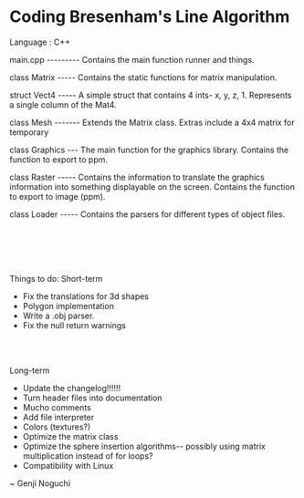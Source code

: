 Coding Bresenham's Line Algorithm
=================================

Language : C++


main.cpp --------- Contains the main function runner and things.

class Matrix ----- Contains the static functions for matrix manipulation.

struct Vect4 ----- A simple struct that contains 4 ints- x, y, z, 1. Represents a single column of the Mat4.

class Mesh ------- Extends the Matrix class. Extras include a 4x4 matrix for temporary 

class Graphics --- The main function for the graphics library. Contains the function to export to ppm.

class Raster ----- Contains the information to translate the graphics information into something displayable on the screen. Contains the function to export to image (ppm).

class Loader ----- Contains the parsers for different types of object files.


<br>
<br>
<br>
<br>



Things to do:
Short-term
* Fix the translations for 3d shapes
* Polygon implementation
* Write a .obj parser.
* Fix the null return warnings
 
<br>
<br>

Long-term
* Update the changelog!!!!!!
* Turn header files into documentation
* Mucho comments
* Add file interpreter
* Colors (textures?)
* Optimize the matrix class
* Optimize the sphere insertion algorithms-- possibly using matrix multiplication instead of for loops?
* Compatibility with Linux





~ Genji Noguchi

